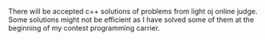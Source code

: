 There will be accepted c++ solutions of problems from light oj online judge.
Some solutions might not be efficient as I have solved some of them at the beginning of my contest programming carrier.
